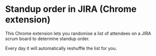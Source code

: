 # Standup order in JIRA (Chrome extension)

This Chrome extension lets you randomise a list of attendees on a JIRA scrum board to determine standup order.

Every day it will automatically reshuffle the list for you.
